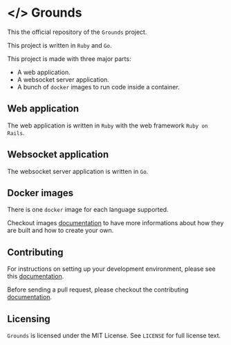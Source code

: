 # </\> Grounds

This the official repository of the `Grounds` project.

This project is written in `Ruby` and `Go`.

This project is made with three major parts:

- A web application.
- A websocket server application.
- A bunch of `docker` images to run code inside a container.

## Web application

The web application is written in `Ruby` with the web framework `Ruby on Rails`.

## Websocket application

The websocket server application is written in `Go`.

## Docker images

There is one `docker` image for each language supported.

Checkout images [documentation](https://github.com/folieadrien/grounds/blob/master/docs/IMAGES.md)
to have more informations about how they are built and how to create your own.

## Contributing

For instructions on setting up your development environment, please see this
[documentation](https://github.com/folieadrien/grounds/blob/master/docs/DEVENV.md).

Before sending a pull request, please checkout the contributing
[documentation](https://github.com/folieadrien/grounds/blob/master/docs/CONTRIBUTING.md).

## Licensing

`Grounds` is licensed under the MIT License. See `LICENSE` for full license text.
